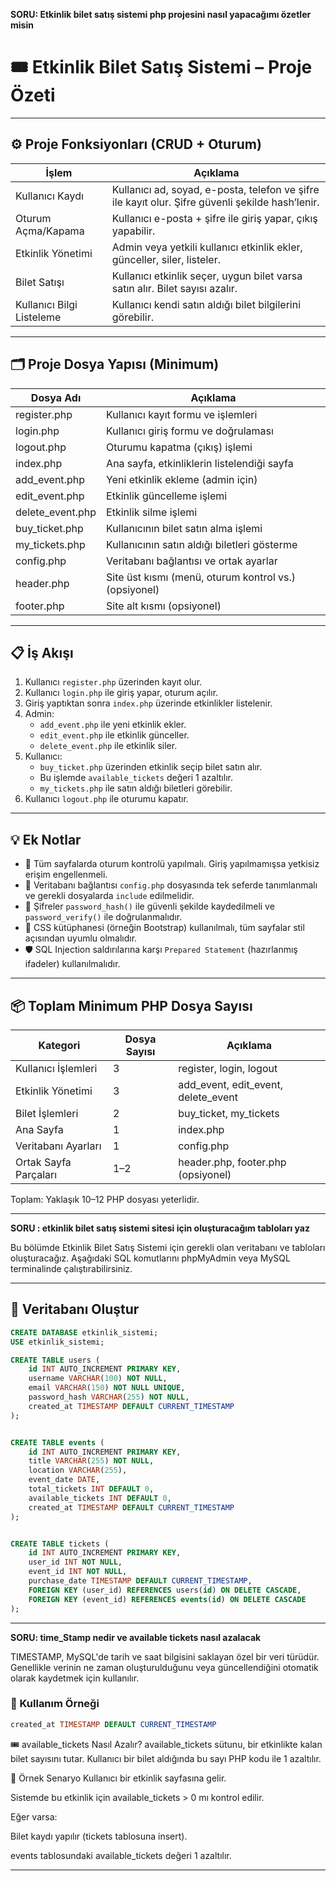 **SORU: Etkinlik bilet satış sistemi php projesini nasıl yapacağımı özetler misin**


# 🎟️ Etkinlik Bilet Satış Sistemi – Proje Özeti

---

## ⚙️ Proje Fonksiyonları (CRUD + Oturum)

| İşlem                     | Açıklama                                                                 |
|---------------------------|--------------------------------------------------------------------------|
| Kullanıcı Kaydı           | Kullanıcı ad, soyad, e-posta, telefon ve şifre ile kayıt olur. Şifre güvenli şekilde hash’lenir. |
| Oturum Açma/Kapama        | Kullanıcı e-posta + şifre ile giriş yapar, çıkış yapabilir.             |
| Etkinlik Yönetimi         | Admin veya yetkili kullanıcı etkinlik ekler, günceller, siler, listeler. |
| Bilet Satışı              | Kullanıcı etkinlik seçer, uygun bilet varsa satın alır. Bilet sayısı azalır. |
| Kullanıcı Bilgi Listeleme | Kullanıcı kendi satın aldığı bilet bilgilerini görebilir.               |

---

## 🗂️ Proje Dosya Yapısı (Minimum)

| Dosya Adı         | Açıklama                                                                 |
|-------------------|--------------------------------------------------------------------------|
| register.php      | Kullanıcı kayıt formu ve işlemleri                                       |
| login.php         | Kullanıcı giriş formu ve doğrulaması                                     |
| logout.php        | Oturumu kapatma (çıkış) işlemi                                           |
| index.php         | Ana sayfa, etkinliklerin listelendiği sayfa                             |
| add_event.php     | Yeni etkinlik ekleme (admin için)                                        |
| edit_event.php    | Etkinlik güncelleme işlemi                                               |
| delete_event.php  | Etkinlik silme işlemi                                                    |
| buy_ticket.php    | Kullanıcının bilet satın alma işlemi                                     |
| my_tickets.php    | Kullanıcının satın aldığı biletleri gösterme                             |
| config.php        | Veritabanı bağlantısı ve ortak ayarlar                                   |
| header.php        | Site üst kısmı (menü, oturum kontrol vs.) (opsiyonel)                    |
| footer.php        | Site alt kısmı (opsiyonel)                                               |

---

## 📋 İş Akışı

1. Kullanıcı `register.php` üzerinden kayıt olur.
2. Kullanıcı `login.php` ile giriş yapar, oturum açılır.
3. Giriş yaptıktan sonra `index.php` üzerinde etkinlikler listelenir.
4. Admin:
   - `add_event.php` ile yeni etkinlik ekler.
   - `edit_event.php` ile etkinlik günceller.
   - `delete_event.php` ile etkinlik siler.
5. Kullanıcı:
   - `buy_ticket.php` üzerinden etkinlik seçip bilet satın alır.
   - Bu işlemde `available_tickets` değeri 1 azaltılır.
   - `my_tickets.php` ile satın aldığı biletleri görebilir.
6. Kullanıcı `logout.php` ile oturumu kapatır.

---

## 💡 Ek Notlar

- 🔐 Tüm sayfalarda oturum kontrolü yapılmalı. Giriş yapılmamışsa yetkisiz erişim engellenmeli.
- 🔗 Veritabanı bağlantısı `config.php` dosyasında tek seferde tanımlanmalı ve gerekli dosyalarda `include` edilmelidir.
- 🔑 Şifreler `password_hash()` ile güvenli şekilde kaydedilmeli ve `password_verify()` ile doğrulanmalıdır.
- 🎨 CSS kütüphanesi (örneğin Bootstrap) kullanılmalı, tüm sayfalar stil açısından uyumlu olmalıdır.
- 🛡️ SQL Injection saldırılarına karşı `Prepared Statement` (hazırlanmış ifadeler) kullanılmalıdır.

---

## 📦 Toplam Minimum PHP Dosya Sayısı

| Kategori               | Dosya Sayısı | Açıklama                               |
|------------------------|--------------|----------------------------------------|
| Kullanıcı İşlemleri    | 3            | register, login, logout                |
| Etkinlik Yönetimi      | 3            | add_event, edit_event, delete_event    |
| Bilet İşlemleri        | 2            | buy_ticket, my_tickets                 |
| Ana Sayfa              | 1            | index.php                              |
| Veritabanı Ayarları    | 1            | config.php                              |
| Ortak Sayfa Parçaları  | 1–2          | header.php, footer.php (opsiyonel)     |

Toplam: Yaklaşık 10–12 PHP dosyası yeterlidir.

---




**SORU : etkinlik bilet satış sistemi sitesi için oluşturacağım tabloları yaz**

Bu bölümde Etkinlik Bilet Satış Sistemi için gerekli olan veritabanı ve tabloları oluşturacağız. Aşağıdaki SQL komutlarını phpMyAdmin veya MySQL terminalinde çalıştırabilirsiniz.

---

## 📂 Veritabanı Oluştur

```sql
CREATE DATABASE etkinlik_sistemi;
USE etkinlik_sistemi;

CREATE TABLE users (
    id INT AUTO_INCREMENT PRIMARY KEY,
    username VARCHAR(100) NOT NULL,
    email VARCHAR(150) NOT NULL UNIQUE,
    password_hash VARCHAR(255) NOT NULL,
    created_at TIMESTAMP DEFAULT CURRENT_TIMESTAMP
);


CREATE TABLE events (
    id INT AUTO_INCREMENT PRIMARY KEY,
    title VARCHAR(255) NOT NULL,
    location VARCHAR(255),
    event_date DATE,
    total_tickets INT DEFAULT 0,
    available_tickets INT DEFAULT 0,
    created_at TIMESTAMP DEFAULT CURRENT_TIMESTAMP
);


CREATE TABLE tickets (
    id INT AUTO_INCREMENT PRIMARY KEY,
    user_id INT NOT NULL,
    event_id INT NOT NULL,
    purchase_date TIMESTAMP DEFAULT CURRENT_TIMESTAMP,
    FOREIGN KEY (user_id) REFERENCES users(id) ON DELETE CASCADE,
    FOREIGN KEY (event_id) REFERENCES events(id) ON DELETE CASCADE
);

```
---

**SORU: time_Stamp nedir ve available tickets nasıl azalacak**





TIMESTAMP, MySQL'de tarih ve saat bilgisini saklayan özel bir veri türüdür. Genellikle verinin ne zaman oluşturulduğunu veya güncellendiğini otomatik olarak kaydetmek için kullanılır.

### 📌 Kullanım Örneği

```sql
created_at TIMESTAMP DEFAULT CURRENT_TIMESTAMP
```

🎟️ available_tickets Nasıl Azalır?
available_tickets sütunu, bir etkinlikte kalan bilet sayısını tutar. Kullanıcı bir bilet aldığında bu sayı PHP kodu ile 1 azaltılır.

🔁 Örnek Senaryo
Kullanıcı bir etkinlik sayfasına gelir.

Sistemde bu etkinlik için available_tickets > 0 mı kontrol edilir.

Eğer varsa:

Bilet kaydı yapılır (tickets tablosuna insert).

events tablosundaki available_tickets değeri 1 azaltılır.

---


